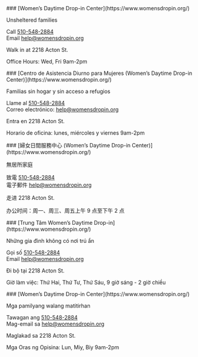 <RenderIf language="en">
### [Women’s Daytime Drop-in Center](https://www.womensdropin.org/)

Unsheltered families

Call [510-548-2884](tel:+1-510-548-2884)  
 Email [help@womensdropin.org](mailto:help@womensdropin.org)

Walk in at 2218 Acton St.

Office Hours: Wed, Fri 9am-2pm

</RenderIf>
<RenderIf language="es">
 ### [Centro de Asistencia Diurno para Mujeres (Women’s Daytime Drop-in Center)](https://www.womensdropin.org/)

Familias sin hogar y sin acceso a refugios

Llame al [510-548-2884](tel:+1-510-548-2884)  
 Correo electrónico: [help@womensdropin.org](mailto:help@womensdropin.org)

Entra en 2218 Acton St.

Horario de oficina: lunes, miércoles y viernes 9am-2pm

</RenderIf>
<RenderIf language="zh">
### [婦女日間服務中心 (Women’s Daytime Drop-in Center)](https://www.womensdropin.org/)

無居所家庭

致電 [510-548-2884](tel:+1-510-548-2884)  
 電子郵件 [help@womensdropin.org](mailto:help@womensdropin.org)

走进 2218 Acton St.

办公时间：周一、周三、周五上午 9 点至下午 2 点

</RenderIf>
<RenderIf language="vi">
### [Trung Tâm Women’s Daytime Drop-in](https://www.womensdropin.org/)

Những gia đình không có nơi trú ẩn

Gọi số [510-548-2884](tel:+1-510-548-2884)  
 Email [help@womensdropin.org](mailto:help@womensdropin.org)

Đi bộ tại 2218 Acton St.

Giờ làm việc: Thứ Hai, Thứ Tư, Thứ Sáu, 9 giờ sáng - 2 giờ chiều

</RenderIf>
<RenderIf language="tl">
### [Women’s Daytime Drop-in Center](https://www.womensdropin.org/)

Mga pamilyang walang matitirhan

Tawagan ang [510-548-2884](tel:+1-510-548-2884)  
Mag-email sa [help@womensdropin.org](mailto:help@womensdropin.org)

Maglakad sa 2218 Acton St.

Mga Oras ng Opisina: Lun, Miy, Biy 9am-2pm

</RenderIf>
